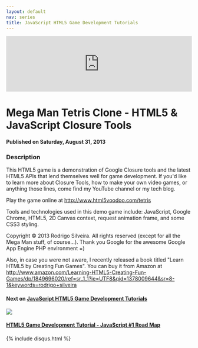 ```yaml
---
layout: default
nav: series
title: JavaScript HTML5 Game Development Tutorials
---
```


<div class="container">
    <div class="row mt grid">
        <div class="mt"></div>
        <div class="row" style="margin-bottom: 20px;">
            <div class="col-sm-push-1 col-sm-10 col-md-push-2 col-md-8">
                <div class="video-container">
                    <iframe width="100%" src="https://www.youtube.com/embed/rJz_yO5W69M" frameborder="0" allowfullscreen></iframe>
                </div>
            </div>
            <div class="clearfix"></div>
            <div class="col-md-8">
                <h1>Mega Man Tetris Clone - HTML5 & JavaScript Closure Tools</h1>
                <h4>Published on Saturday, August 31, 2013</h4>
                <h3>Description</h3>
                <p>This HTML5 game is a demonstration of Google Closure tools and the latest HTML5 APIs that lend themselves well for game development. If you'd like to learn more about Closure Tools, how to make your own video games, or anything those lines, come find my YouTube channel or my tech blog.

Play the game online at http://www.html5voodoo.com/tetris

Tools and technologies used in this demo game include: JavaScript, Google Chrome, HTML5, 2D Canvas context, request animation frame, and some CSS3 styling.

Copyright © 2013 Rodrigo Silveira. All rights reserved (except for all the Mega Man stuff, of course...). Thank you Google for the awesome Google App Engine PHP environment =)

Also, in case you were not aware, I recently released a book titled "Learn HTML5 by Creating Fun Games". You can buy it from Amazon at http://www.amazon.com/Learning-HTML5-Creating-Fun-Games/dp/1849696020/ref=sr_1_1?ie=UTF8&qid=1378009644&sr=8-1&keywords=rodrigo+silveira</p>
            </div>
            <div class="col-md-4">
                <h4>Next on <a href="/series/javascript-html5-game-development-tutorials">JavaScript HTML5 Game Development Tutorials</a></h4><div class="row" style="margin-bottom: 20px">
            <div class="col-md-6">
                <a href="/series/javascript-html5-game-development-tutorials/html5-game-development-tutorial-javascript-1-road-map">
                    <img src="/img/blank.gif" data-echo="https://i.ytimg.com/vi/OKOD8sv-1tQ/hqdefault.jpg" class="img-responsive" />
                </a>
            </div>
            <div class="col-md-6">
                <h4>
                    <a href="/series/javascript-html5-game-development-tutorials/html5-game-development-tutorial-javascript-1-road-map">HTML5 Game Development Tutorial - JavaScript #1 Road Map</a>
                </h4>
            </div>
        </div>
            </div>
            <div class="col-md-8">
                {% include disqus.html %}
            </div>
        </div>
    </div>
    <div class="row mt grid"></div>
</div>
